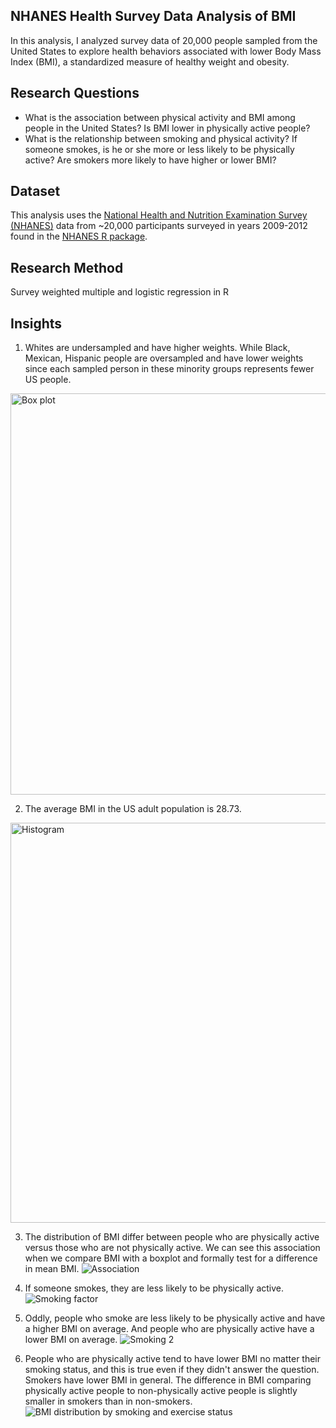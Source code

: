 ## NHANES Health Survey Data Analysis of BMI
In this analysis, I analyzed survey data of 20,000 people sampled from the United States to explore health behaviors associated with lower Body Mass Index (BMI), a standardized measure of healthy weight and obesity.

## Research Questions
- What is the association between physical activity and BMI among people in the United States? Is BMI lower in physically active people?
- What is the relationship between smoking and physical activity? If someone smokes, is he or she more or less likely to be physically active? Are smokers more likely to have higher or lower BMI?

## Dataset
This analysis uses the [National Health and Nutrition Examination Survey](https://www.cdc.gov/nchs/nhanes/index.htm) [(NHANES)](https://www.cdc.gov/nchs/nhanes/index.htm) data from ~20,000 participants surveyed in years 2009-2012 found in the [NHANES R package](https://www.rdocumentation.org/packages/NHANES/versions/2.1.0/topics/NHANES).

## Research Method
Survey weighted multiple and logistic regression in R

## Insights
1. Whites are undersampled and have higher weights. While Black, Mexican, Hispanic people are oversampled and have lower weights since each sampled person in these minority groups represents fewer US people.
<img width="642" alt="Box plot" src="https://user-images.githubusercontent.com/31772140/136316458-c3aa1b5d-94e0-4fb5-8ebb-4454fe8b7905.png">

2. The average BMI in the US adult population is 28.73.
<img width="640" alt="Histogram" src="https://user-images.githubusercontent.com/31772140/136318006-ac1c7a81-41c9-4aa9-8724-d2fa6bedae7b.png">

3. The distribution of BMI differ between people who are physically active versus those who are not physically active. We can see this association when we compare BMI with a boxplot and formally test for a difference in mean BMI.
![Association](https://user-images.githubusercontent.com/31772140/136319115-9a68a44a-e899-4808-91f9-d3c952459705.png)

4. If someone smokes, they are less likely to be physically active.
![Smoking factor](https://user-images.githubusercontent.com/31772140/136319858-306a1ab8-f499-4cd5-90c8-ab4c34b8ecd4.png)

5. Oddly, people who smoke are less likely to be physically active and have a higher BMI on average. And people who are physically active have a lower BMI on average.
![Smoking 2](https://user-images.githubusercontent.com/31772140/136320394-af68be38-72bd-4732-bb4e-ef1f3878eb66.png)

6. People who are physically active tend to have lower BMI no matter their smoking status, and this is true even if they didn't answer the question. Smokers have lower BMI in general. The difference in BMI comparing physically active people to non-physically active people is slightly smaller in smokers than in non-smokers.
![BMI distribution by smoking and exercise status](https://user-images.githubusercontent.com/31772140/136320591-92b0e832-4304-4caa-809d-d40c3990d2ce.png)
